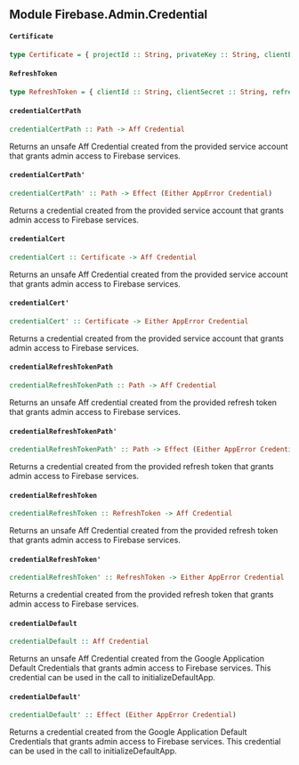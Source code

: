 ## Module Firebase.Admin.Credential

#### `Certificate`

``` purescript
type Certificate = { projectId :: String, privateKey :: String, clientEmail :: String }
```

#### `RefreshToken`

``` purescript
type RefreshToken = { clientId :: String, clientSecret :: String, refreshToken :: String, "type" :: String }
```

#### `credentialCertPath`

``` purescript
credentialCertPath :: Path -> Aff Credential
```

Returns an unsafe Aff Credential created from the provided service account that grants admin access to Firebase services.

#### `credentialCertPath'`

``` purescript
credentialCertPath' :: Path -> Effect (Either AppError Credential)
```

Returns a credential created from the provided service account that grants admin access to Firebase services.

#### `credentialCert`

``` purescript
credentialCert :: Certificate -> Aff Credential
```

Returns an unsafe Aff Credential created from the provided service account that grants admin access to Firebase services.

#### `credentialCert'`

``` purescript
credentialCert' :: Certificate -> Either AppError Credential
```

Returns a credential created from the provided service account that grants admin access to Firebase services.

#### `credentialRefreshTokenPath`

``` purescript
credentialRefreshTokenPath :: Path -> Aff Credential
```

Returns an unsafe Aff credential created from the provided refresh token that grants admin access to Firebase services.

#### `credentialRefreshTokenPath'`

``` purescript
credentialRefreshTokenPath' :: Path -> Effect (Either AppError Credential)
```

Returns a credential created from the provided refresh token that grants admin access to Firebase services.

#### `credentialRefreshToken`

``` purescript
credentialRefreshToken :: RefreshToken -> Aff Credential
```

Returns an unsafe Aff Credential created from the provided refresh token that grants admin access to Firebase services.

#### `credentialRefreshToken'`

``` purescript
credentialRefreshToken' :: RefreshToken -> Either AppError Credential
```

Returns a credential created from the provided refresh token that grants admin access to Firebase services.

#### `credentialDefault`

``` purescript
credentialDefault :: Aff Credential
```

Returns an unsafe Aff Credential created from the Google Application Default Credentials that grants admin access to Firebase services. This credential can be used in the call to initializeDefaultApp.

#### `credentialDefault'`

``` purescript
credentialDefault' :: Effect (Either AppError Credential)
```

Returns a credential created from the Google Application Default Credentials that grants admin access to Firebase services. This credential can be used in the call to initializeDefaultApp.


